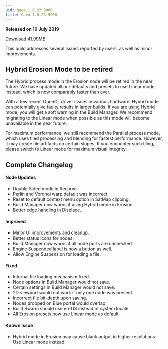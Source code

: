 ```yaml
---
uid: gaea_1_0_23_9000
title: Gaea 1.0.23.9000
---
```



**Released on 10 July 2019**

<a href="http://viridian.quadspinner.com/gaea/Gaea-1.0.23.exe">Download 41.99MB</a> <br>


<div class="release-note">

This build addresses several issues reported by users, as well as minor improvements.

## Hybrid Erosion Mode to be retired
The Hybrid process mode in the Erosion node will be retired in the near future. We have updated all our defaults and presets to use Linear mode instead, which is now comparably faster than ever.

With a few recent OpenCL driver issues in various hardware, Hybrid mode can potentially give faulty results in larger builds. If you are using Hybrid mode, you will get a soft warning in the Build Manager. We recommend migrating to the Linear mode when possible as this mode will become unavailable in the near future.

For maximum performance, we still recommend the Parallel process mode, which uses tiled processing and blending for fastest performance. However, it may create tile artifacts on certain slopes. If you encounter such tiling, please switch to Linear mode for maximum visual integrity.

## Complete Changelog

#### Node Updates
- Double Sided mode in Recurve.
- Perlin and Voronoi warp default was incorrect.
- Reset to default context menu option in SatMap clipping.
- Build Manager now warns if using Hybrid mode in Erosion.
- Better edge handling in Displace.

#### Improved
- Minor UI improvements and cleanup.
- Better status icons for nodes.
- Build Manager now warns if all node ports are unchecked.
- Engine Suspended label is now a button as well.
- Allow Engine Suspension for loading a file.

#### Fixed
- Internal file loading mechanism fixed.
- Node options in Build Manager would not save.
- Certain settings in Build Manager would not save.
- 2D viewport would not work if only one node was present.
- Incorrect file bit-depth upon saving.
- Nodes dropped on Blue portal would overlap.
- Build Swarm should use en-US instead of system locale.
- All Erosion presets now use Linear mode as default.

#### Known Issue
- Hybrid mode in Erosion may cause blank output in higher resolutions. Use Linear mode instead.
</div>
